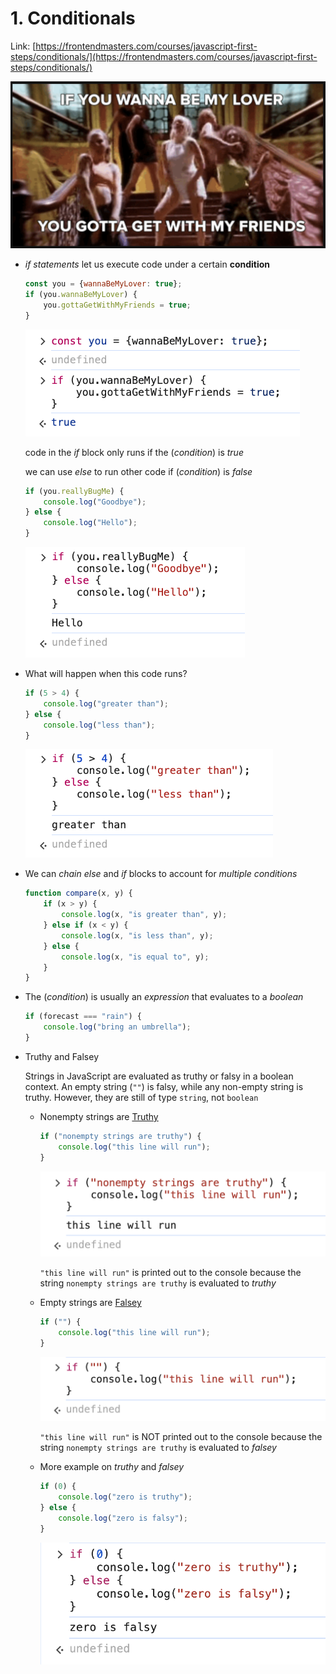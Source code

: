 # 1. Conditionals

Link: [https://frontendmasters.com/courses/javascript-first-steps/conditionals/](https://frontendmasters.com/courses/javascript-first-steps/conditionals/)

![image.png](./image/image_01.png)

- *if statements* let us execute code under a certain **condition**
    
    ```jsx
    const you = {wannaBeMyLover: true};
    if (you.wannaBeMyLover) {
        you.gottaGetWithMyFriends = true;
    }
    ```
    
    ![image.png](./image/image_02.png)
    
    code in the *if* block only runs if the (*condition*) is *true*
    
    we can use *else* to run other code if (*condition*) is *false*
    
    ```jsx
    if (you.reallyBugMe) {
        console.log("Goodbye");
    } else {
        console.log("Hello");
    }
    ```
    
    ![image.png](./image/image_03.png)
    
- What will happen when this code runs?
    
    ```jsx
    if (5 > 4) {
        console.log("greater than");
    } else {
        console.log("less than");
    }
    ```
    
    ![image.png](./image/image_04.png)
    
- We can *chain* *else* and *if* blocks to account for *multiple conditions*
    
    ```jsx
    function compare(x, y) {
        if (x > y) {
            console.log(x, "is greater than", y);
        } else if (x < y) {
            console.log(x, "is less than", y);
        } else {
            console.log(x, "is equal to", y);
        }
    }
    ```
    
- The (*condition*) is usually an *expression* that evaluates to a *boolean*
    
    ```jsx
    if (forecast === "rain") {
        console.log("bring an umbrella");
    }
    ```
    
- Truthy and Falsey
    
    Strings in JavaScript are evaluated as truthy or falsy in a boolean context. An empty string (`""`) is falsy, while any non-empty string is truthy. However, they are still of type `string`, not `boolean`
    
    - Nonempty strings are [Truthy](https://developer.mozilla.org/en-US/docs/Glossary/Truthy)
        
        ```jsx
        if ("nonempty strings are truthy") {
            console.log("this line will run");
        }
        ```
        
        ![image.png](./image/image_05.png)
        
        `"this line will run"`  is printed out to the console because the string `nonempty strings are truthy`  is evaluated to *truthy*
        
    - Empty strings are [Falsey](https://developer.mozilla.org/en-US/docs/Glossary/Falsy)
        
        ```jsx
        if ("") {
            console.log("this line will run");
        }
        ```
        
        ![image.png](./image/image_06.png)
        
        `"this line will run"`  is NOT printed out to the console because the string `nonempty strings are truthy`  is evaluated to *falsey*
        
    - More example on *truthy* and *falsey*
        
        ```jsx
        if (0) {
            console.log("zero is truthy");
        } else {
            console.log("zero is falsy");
        }
        ```
        
        ![image.png](./image/image_07.png)